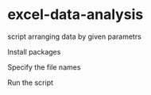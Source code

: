 # excel-data-analysis
script arranging data by given parametrs

Install packages

Specify the file names

Run the script

